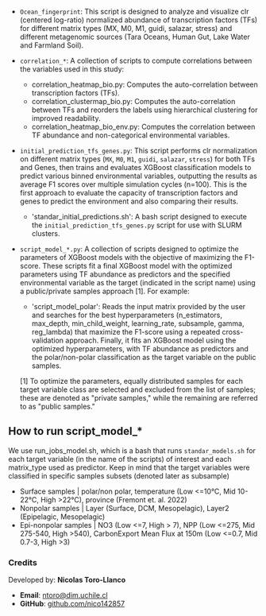 - `Ocean_fingerprint`: This script is designed to analyze and visualize clr (centered log-ratio) normalized abundance of transcription factors (TFs) for different matrix types (MX, M0, M1, guidi, salazar, stress) and different metagenomic sources (Tara Oceans, Human Gut, Lake Water and Farmland Soil).

- `correlation_*`: A collection of scripts to compute correlations between the variables used in this study:
	- correlation_heatmap_bio.py: Computes the auto-correlation between transcription factors (TFs).
	- correlation_clustermap_bio.py: Computes the auto-correlation between TFs and reorders the labels using hierarchical clustering for improved readability.
	- correlation_heatmap_bio_env.py: Computes the correlation between TF abundance and non-categorical environmental variables.

- `initial_prediction_tfs_genes.py`: This script performs clr normalization on different matrix types (`MX`, `M0`, `M1`, `guidi`, `salazar`, `stress`) for both TFs and Genes, then trains and evaluates XGBoost classification models to predict various binned environmental variables, outputting the results as average F1 scores over multiple simulation cycles (n=100). This is the first approach to evaluate the capacity of transcription factors and genes to predict the environment and also comparing their results.
	- 'standar_initial_predictions.sh': A bash script designed to execute the `initial_prediction_tfs_genes.py` script for use with SLURM clusters.

- `script_model_*.py`: A collection of scripts designed to optimize the parameters of XGBoost models with the objective of maximizing the F1-score. These scripts fit a final XGBoost model with the optimized parameters using TF abundance as predictors and the specified environmental variable as the target (indicated in the script name) using a public/private samples approach [1]. For example:
	- 'script_model_polar': Reads the input matrix provided by the user and searches for the best hyperparameters (n_estimators, max_depth, min_child_weight, learning_rate, subsample, gamma, reg_lambda) that maximize the F1-score using a repeated cross-validation approach. Finally, it fits an XGBoost model using the optimized hyperparameters, with TF abundance as predictors and the polar/non-polar classification as the target variable on the public samples.
	
	[1] To optimize the parameters, equally distributed samples for each target variable class are selected and excluded from the list of samples; these are denoted as "private samples," while the remaining are referred to as "public samples."

## How to run script_model_*
We use run_jobs_model.sh, which is a bash that runs `standar_models.sh` for each target variable (in the name of the scripts) of interest and each matrix_type used as predictor.
Keep in mind that the target variables were classified in specific samples subsets (denoted later as subsample)
- Surface samples | polar/non polar, temperature (Low <=10°C, Mid 10-22°C, High >22°C), province (Fremont et. al. 2022)
- Nonpolar samples | Layer (Surface, DCM, Mesopelagic), Layer2 (Epipelagic, Mesopelagic)
- Epi-nonpolar samples | NO3 (Low <=7, High > 7), NPP (Low <=275, Mid 275-540, High >540), CarbonExport Mean Flux at 150m (Low <=0.7, Mid 0.7-3, High >3)

### Credits
Developed by: **Nicolas Toro-Llanco**
- **Email**: [ntoro@dim.uchile.cl](mailto:ntoro@dim.uchile.cl)
- **GitHub**: [github.com/nico142857](https://github.com/nico142857)